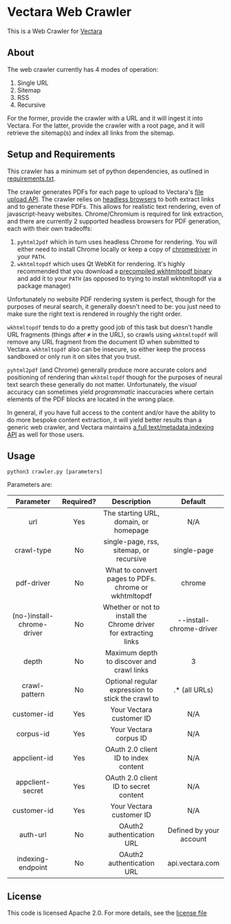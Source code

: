 # Vectara Web Crawler
This is a Web Crawler for [Vectara](https://vectara.com)

## About
The web crawler currently has 4 modes of operation:
1. Single URL
2. Sitemap
3. RSS
4. Recursive

For the former, provide the crawler with a URL and it will ingest it into
Vectara.  For the latter, provide the crawler with a root page, and it will
retrieve the sitemap(s) and index all links from the sitemap.

## Setup and Requirements
This crawler has a minimum set of python dependencies, as outlined in
[requirements.txt](requirements.txt).

The crawler generates PDFs for each page to upload to Vectara's
[file upload API](https://docs.vectara.com/docs/indexing-apis/file-upload).
The crawler relies on [headless browsers](https://en.wikipedia.org/wiki/Headless_browser)
to both extract links and to generate these PDFs.  This allows for realistic text
rendering, even of javascript-heavy websites.  Chrome/Chromium is required for
link extraction, and there are currently 2 supported headless browsers for PDF
generation, each with their own tradeoffs:

1. `pyhtml2pdf` which in turn uses headless Chrome for rendering.  You will
either need to install Chrome locally or keep a copy of
[chromedriver](https://chromedriver.chromium.org/downloads) in your `PATH`.
2. `wkhtmltopdf` which uses Qt WebKit for rendering.  It's highly recommended
that you download a [precompiled wkhtmltopdf binary](https://wkhtmltopdf.org/downloads.html)
and add it to your `PATH` (as opposed to trying to install wkhtmltopdf via a
package manager)

Unfortunately no website PDF rendering system is perfect, though for the
purposes of neural search, it generally doesn't need to be: you just need to make
sure the right text is rendered in roughly the right order.

`wkhtmltopdf` tends to do a pretty good job of this task but doesn't handle URL
fragments (things after `#` in the URL), so crawls using `wkhtmltopdf` will
remove any URL fragment from the document ID when submitted to Vectara.
`wkhtmltopdf` also can be insecure, so either keep the process sandboxed or
only run it on sites that you trust.

`pyhtml2pdf` (and Chrome) generally produce more accurate colors and
positioning of rendering than `wkhtmltopdf` though for the purposes of neural
text search these generally do not matter.  Unfortunately, the _visual_
accuracy can sometimes yield _programmatic_ inaccuracies where certain elements
of the PDF blocks are located in the wrong place.

In general, if you have full access to the content and/or have the ability to
do more bespoke content extraction, it will yield better results than a generic
web crawler, and Vectara maintains [a full text/metadata indexing API](https://docs.vectara.com/docs/indexing-apis/indexing)
as well for those users.

## Usage
`python3 crawler.py [parameters]`

Parameters are:

| Parameter                  | Required? | Description                                                      | Default
|:--------------------------:|:---------:|:----------------------------------------------------------------:|:-------:
| url                        | Yes       | The starting URL, domain, or homepage                            | N/A
| crawl-type                 | No        | single-page, rss, sitemap, or recursive                          | single-page
| pdf-driver                 | No        | What to convert pages to PDFs. chrome or wkhtmltopdf             | chrome
| (no-)install-chrome-driver | No        | Whether or not to install the Chrome driver for extracting links | --install-chrome-driver
| depth                      | No        | Maximum depth to discover and crawl links                        | 3
| crawl-pattern              | No        | Optional regular expression to stick the crawl to                | .* (all URLs)
| customer-id                | Yes       | Your Vectara customer ID                                         | N/A
| corpus-id                  | Yes       | Your Vectara corpus ID                                           | N/A
| appclient-id               | Yes       | OAuth 2.0 client ID to index content                             | N/A
| appclient-secret           | Yes       | OAuth 2.0 client ID to secret content                            | N/A
| customer-id                | Yes       | Your Vectara customer ID                                         | N/A
| auth-url                   | No        | OAuth2 authentication URL                                        | Defined by your account
| indexing-endpoint          | No        | OAuth2 authentication URL                                        | api.vectara.com

## License
This code is licensed Apache 2.0.  For more details, see the [license file](LICENSE)

